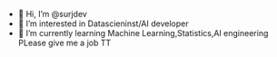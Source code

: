 - 👋 Hi, I’m @surjdev
- 👀 I’m interested in Datascieninst/AI developer
- 🌱 I’m currently learning Machine Learning,Statistics,AI engineering
PLease give me a job TT

<!---
surjdev/surjdev is a ✨ special ✨ repository because its `README.md` (this file) appears on your GitHub profile.
You can click the Preview link to take a look at your changes.
--->
